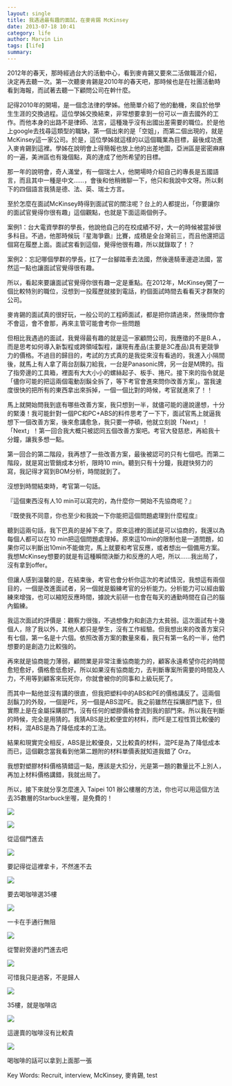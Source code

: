 ```yaml
---
layout: single
title: 我遇過最有趣的面試，在麥肯錫 McKinsey
date: 2013-07-18 10:41
category: life
author: Marvin Lin
tags: [life]
summary: 
---
```


2012年的春天，那時經過台大的活動中心，看到麥肯錫又要來二活做職涯介紹，決定再去聽一次。第一次聽麥肯錫是2010年的春天吧，那時候也是在社團活動時看到海報，而試著去聽一下顧問公司在幹什麼。


記得2010年的開場，是一個念法律的學姊。他簡單介紹了他的動機，來自於他學生生涯的交換過程。這位學姊交換結束，非常想要拿到一份可以一直去國外的工作。而他本身的出路不是律師、法宮，這種幾乎沒有出國出差需要的職位。於是他上google去找尋這類型的職缺，第一個出來的是「空姐」，而第二個出現的，就是McKinsey這一家公司。於是，這位學姊就這樣的以這個職業為目標，最後成功進入麥肯錫到這裡。學姊在說明會上得簡報也放上他的出差地圖，亞洲區是密密麻麻的一遍，美洲區也有幾個點，真的達成了他所希望的目標。

  

那一年的說明會，奇人滿堂，有一個瑞士人，他開場時介紹自己的專長是五國語言，而且其中一種是中文……，會後和他稍微聊一下，他只和我說中文呀。所以剩下的四個語言我猜是德、法、英、瑞士方言。

至於怎麼在面試McKinsey時得到面試官的關注呢？台上的人都提出，「你要讓你的面試官覺得你很有趣」這個觀點，也就是下面這兩個例子。

  

案例1：台大電資學群的學長，他說他自己的在校成績不好，大一的時候被當掉很多科目。不過，他那時候玩『星海爭霸』比賽，成積是全台灣前三，而且他還把這個寫在履歷上面。面試宮看到這個，覺得他很有趣，所以就錄取了！？

  

案例2：忘記哪個學群的學長，扛了一台腳踏車去法國，然後邊騎車邊遊法國，當然這一點也讓面試官覺得很有趣。

  

所以，看起來要讓面試官覺得你很有趣一定是重點。在2012年，McKinsey開了一個比較特別的職位，沒想到一投履歷就接到電話，約個面試時間去看看天才群聚的公司。

  

麥肯錫的面試真的很好玩，一般公司的工程師面試，都是把你請過來，然後問你會不會這，會不會那，再來主管可能會考你一些問題

  

但相比我遇過的面試，我覺得最有趣的就是這一家顧問公司，我應徵的不是B.A.，而是思考如何導入新製程或跨領域製程，讓現有產品(主要是3C產品)具有更競爭力的價格。不過目的歸目的，考試的方式真的是我從來沒有看過的，我進入小隔間後，就馬上有人拿了兩台刮鬍刀給我，一台是Panasonic牌，另一台是M牌的。指了指旁邊的工具箱，裡面有大大小小的螺絲起子、板手、捲尺。接下來的指令就是「儘你可能的把這兩個電動刮鬍全拆了，等下考官會進來問你改善方案」。當我速度很快的把所有的東西拿出來拆掉，一個一個比對的時候，考官就進來了！！

  

馬上就開始問我到底有哪些改善方案，我只想到一半，就儘可能的邊說邊想，十分的緊湊！我可能針對一個PC和PC+ABS的料件思考了一下下，面試官馬上就逼我想下一個改善方案，後來愈講愈急，我只要一停頓，他就立刻說「Next」！「Next」！第一回合我大概只被認同五個改善方案吧。考官大發慈悲，再給我十分鐘，讓我多想一點。

  

第一回合的第二階段，我再想了一些改善方案，最後被認可的只有七個吧。而第二階段，就是寫出管銷成本分析，限時10 min。聽到只有十分鐘，我趕快努力的寫，我記得才寫到BOM分析，時間就到了。

  

沒想到時間結束時，考官第一句話。

  

『這個東西沒有人10 min可以寫完的，為什麼你一開始不先協商呢？』

『既使我不同意，你也至少和我說一下你能把這個問題處理到什麼程度』

  

聽到這兩句話，我下巴真的是掉下來了。原來這裡的面試是可以協商的，我還以為每個人都可以在10 min把這個問題處理掉。原來這10min的限制也是一道問題，如果你可以判斷出10min不能做完，馬上就要和考官反應，或者想出一個備用方案。我想McKinsey想要的就是有這種瞬間決斷力和反應的人吧，所以……我出局了，沒有拿到offer。

  

但讓人感到溫馨的是，在結束後，考官也會分析你這次的考試情況，我想這有兩個目的，一個是改進面試者，另一個就是鍛練考官的分析能力。分析能力可以經由鍛練來增強，也可以縮短反應時間，據說大前研一也會在每天的通勤時間在自己的腦內鍛練。

  

我這次面試的評價是：觀察力很強，不過想像力和創造力太貧弱。這次面試有十幾個人，除了我以外，其他人都只是學生，沒有工作經驗。但我想出來的改善方案只有七個，第一名是十六個。依照改善方案的數量來看，我只有第一名的一半，他們想要的是創造力比較強的。

再來就是協商能力薄弱，顧問業是非常注重協商能力的，顧客永遠希望你花的時間愈短愈好，價格愈低愈好。所以如果沒有協商能力，去判斷專案所需要的時間及人力，不用等到顧客來玩死你，你就會被你的同事和上級玩死了。

  

而其中一點他並沒有講的很直，但我把塑料中的ABS和PE的價格講反了。這兩個刮鬍刀的外殼，一個是PE，另一個是ABS混PE。我之前雖然在採購部門底下，但實際上是在金屬採購部門，沒有任何的塑膠價格會流到我的部門來。所以我在判斷的時候，完全是用猜的。我猜ABS是比較便宜的材料，而PE是工程性質比較優的材料，混ABS是為了降低成本的工法。

  

結果和現實完全相反，ABS是比較優良，又比較貴的材料，混PE是為了降低成本而已，這個觀念當我看到他第二題附的材料單價表就知道我錯了 Orz。

  

我想對塑膠材料價格猜錯這一點，應該是大扣分，光是第一題的數量比不上別人，再加上材料價格講錯，我就出局了。

  

所以，接下來就分享怎麼進入 Taipei 101 辦公樓層的方法，你也可以用這個方法去35數層的Starbuck坐喔，是免費的！

  

  

[![](http://4.bp.blogspot.com/-IgH9A16yK7U/UedSXfhzwtI/AAAAAAAABgM/RFcg4Qpdfb8/s320/IMG_0315.JPG)](http://4.bp.blogspot.com/-IgH9A16yK7U/UedSXfhzwtI/AAAAAAAABgM/RFcg4Qpdfb8/s1600/IMG_0315.JPG)

  

  

[![](http://2.bp.blogspot.com/-Xs2JqtLu70o/UedSYyzUOgI/AAAAAAAABgU/SPZgnfwQUOA/s320/IMG_0316.JPG)](http://2.bp.blogspot.com/-Xs2JqtLu70o/UedSYyzUOgI/AAAAAAAABgU/SPZgnfwQUOA/s1600/IMG_0316.JPG)

從這個門進去

  

[![](http://1.bp.blogspot.com/-5nDC5svbASY/UedSWo4UQpI/AAAAAAAABgI/L7f1oJbtuQw/s320/IMG_0318.JPG)](http://1.bp.blogspot.com/-5nDC5svbASY/UedSWo4UQpI/AAAAAAAABgI/L7f1oJbtuQw/s1600/IMG_0318.JPG)

要記得從這裡拿卡，不然進不去

  

[![](http://3.bp.blogspot.com/-AUXUHw9i5Pc/UedSfHsyBqI/AAAAAAAABgc/XCcfAYwsIoY/s320/IMG_0319.JPG)](http://3.bp.blogspot.com/-AUXUHw9i5Pc/UedSfHsyBqI/AAAAAAAABgc/XCcfAYwsIoY/s1600/IMG_0319.JPG)

要去喝咖啡選35樓

  

[![](http://3.bp.blogspot.com/-nW5egjvRjDA/UedSih8z4iI/AAAAAAAABgk/mUovz3zZFxU/s320/IMG_0321.JPG)](http://3.bp.blogspot.com/-nW5egjvRjDA/UedSih8z4iI/AAAAAAAABgk/mUovz3zZFxU/s1600/IMG_0321.JPG)

一卡在手通行無阻

  

[![](http://1.bp.blogspot.com/-hqLNZ6adDFI/UedSkUU9FPI/AAAAAAAABgs/hdWHqZCzlqA/s320/IMG_0322.JPG)](http://1.bp.blogspot.com/-hqLNZ6adDFI/UedSkUU9FPI/AAAAAAAABgs/hdWHqZCzlqA/s1600/IMG_0322.JPG)

從警尉旁邊的門進去吧

  

[![](http://3.bp.blogspot.com/-tWD6436IVr8/UedSl3bLjwI/AAAAAAAABg0/rS-bUoME7PQ/s320/IMG_0324.JPG)](http://3.bp.blogspot.com/-tWD6436IVr8/UedSl3bLjwI/AAAAAAAABg0/rS-bUoME7PQ/s1600/IMG_0324.JPG)

可惜我只是過客，不是歸人

  

[![](http://2.bp.blogspot.com/-3mvvYVPEd38/UedSrUjHrUI/AAAAAAAABhE/4GhhnVWBStU/s320/IMG_0325.JPG)](http://2.bp.blogspot.com/-3mvvYVPEd38/UedSrUjHrUI/AAAAAAAABhE/4GhhnVWBStU/s1600/IMG_0325.JPG)

35樓，就是咖啡店

  

[![](http://2.bp.blogspot.com/-5dvNfVwgCR0/UedSvgLaT9I/AAAAAAAABho/Y2ZqqcxbpKg/s320/IMG_0330.JPG)](http://2.bp.blogspot.com/-5dvNfVwgCR0/UedSvgLaT9I/AAAAAAAABho/Y2ZqqcxbpKg/s1600/IMG_0330.JPG)

這邊賣的咖啡沒有比較貴

  

[![](http://4.bp.blogspot.com/-oYJpy4sGRsQ/UedSvjiGqBI/AAAAAAAABhs/J0nluGPtvyI/s320/IMG_0331.JPG)](http://4.bp.blogspot.com/-oYJpy4sGRsQ/UedSvjiGqBI/AAAAAAAABhs/J0nluGPtvyI/s1600/IMG_0331.JPG)

喝咖啡的話可以拿到上面那一張

  

Key Words: Recruit, interview, McKinsey, 麥肯錫, test